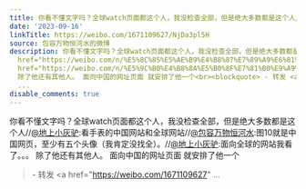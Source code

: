 ```yaml
---
title: 你看不懂文字吗？全球watch页面都这个人，我没检查全部，但是绝大多数都是这个人//@地上小灰驴:看手表的中国网站和全球网站//@包容万物恒河水:图10就是中国网页...
date: '2023-09-16'
linkTitle: https://weibo.com/1671109627/NjDa3pl5H
source: 包容万物恒河水的微博
description: 你看不懂文字吗？全球watch页面都这个人，我没检查全部，但是绝大多数都是这个人//<a href="https://weibo.com/n/%E5%9C%B0%E4%B8%8A%E5%B0%8F%E7%81%B0%E9%A9%B4">@地上小灰驴</a>:看手表的中国网站和全球网站//<a
  href="https://weibo.com/n/%E5%8C%85%E5%AE%B9%E4%B8%87%E7%89%A9%E6%81%92%E6%B2%B3%E6%B0%B4">@包容万物恒河水</a>:图10就是中国网页，至少有五个头像（我肯定没找全）。//<a
  href="https://weibo.com/n/%E5%9C%B0%E4%B8%8A%E5%B0%8F%E7%81%B0%E9%A9%B4">@地上小灰驴</a>:面向全球的网站我看了。。。
  除了他还有其他人。 面向中国的网址页面 就安排了他一个<br><blockquote> - 转发 <a href="https://weibo.com/1671109627"
  ...
disable_comments: true
---
```

你看不懂文字吗？全球watch页面都这个人，我没检查全部，但是绝大多数都是这个人//<a href="https://weibo.com/n/%E5%9C%B0%E4%B8%8A%E5%B0%8F%E7%81%B0%E9%A9%B4">@地上小灰驴</a>:看手表的中国网站和全球网站//<a href="https://weibo.com/n/%E5%8C%85%E5%AE%B9%E4%B8%87%E7%89%A9%E6%81%92%E6%B2%B3%E6%B0%B4">@包容万物恒河水</a>:图10就是中国网页，至少有五个头像（我肯定没找全）。//<a href="https://weibo.com/n/%E5%9C%B0%E4%B8%8A%E5%B0%8F%E7%81%B0%E9%A9%B4">@地上小灰驴</a>:面向全球的网站我看了。。。 除了他还有其他人。 面向中国的网址页面 就安排了他一个<br><blockquote> - 转发 <a href="https://weibo.com/1671109627" ...